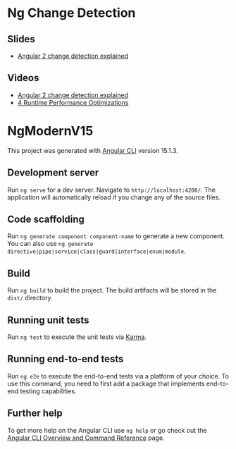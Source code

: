 # Ng Change Detection

## Slides

- [Angular 2 change detection explained](https://pascalprecht.github.io/slides/angular-2-change-detection-explained/#/4)

## Videos

- [Angular 2 change detection explained](https://www.youtube.com/watch?v=X0DLP_rktsc&t=1s)
- [4 Runtime Performance Optimizations](https://www.youtube.com/watch?v=f8sA-i6gkGQ)

# NgModernV15

This project was generated with [Angular CLI](https://github.com/angular/angular-cli) version 15.1.3.

## Development server

Run `ng serve` for a dev server. Navigate to `http://localhost:4200/`. The application will automatically reload if you change any of the source files.

## Code scaffolding

Run `ng generate component component-name` to generate a new component. You can also use `ng generate directive|pipe|service|class|guard|interface|enum|module`.

## Build

Run `ng build` to build the project. The build artifacts will be stored in the `dist/` directory.

## Running unit tests

Run `ng test` to execute the unit tests via [Karma](https://karma-runner.github.io).

## Running end-to-end tests

Run `ng e2e` to execute the end-to-end tests via a platform of your choice. To use this command, you need to first add a package that implements end-to-end testing capabilities.

## Further help

To get more help on the Angular CLI use `ng help` or go check out the [Angular CLI Overview and Command Reference](https://angular.io/cli) page.

